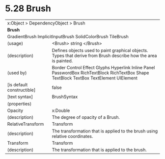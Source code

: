 <html dir="LTR" xmlns:mshelp="http://msdn.microsoft.com/mshelp" xmlns:ddue="http://ddue.schemas.microsoft.com/authoring/2003/5" xmlns:xlink="http://www.w3.org/1999/xlink" xmlns:tool="http://www.microsoft.com/tooltip">

<body>
 <input type="hidden" id="userDataCache" class="userDataStyle">
 <input type="hidden" id="hiddenScrollOffset">
 <img id="dropDownImage" style="display:none; height:0; width:0;" src="../local/drpdown.gif">
 <img id="dropDownHoverImage" style="display:none; height:0; width:0;" src="../local/drpdown_orange.gif">
 <img id="collapseImage" style="display:none; height:0; width:0;" src="../local/collapse.gif">
 <img id="expandImage" style="display:none; height:0; width:0;" src="../local/exp.gif">
 <img id="collapseAllImage" style="display:none; height:0; width:0;" src="../local/collall.gif">
 <img id="expandAllImage" style="display:none; height:0; width:0;" src="../local/expall.gif">
 <img id="copyImage" style="display:none; height:0; width:0;" src="../local/copycode.gif">
 <img id="copyHoverImage" style="display:none; height:0; width:0;" src="../local/copycodeHighlight.gif">
 <div id="header"><h1 class="heading">5.28 Brush</h1></div>

 <div id="mainSection">
 <div id="mainBody">
 <div id="allHistory" class="saveHistory" onsave="saveAll()" onload="loadAll()"></div>
 <p xmlns:wsd="http://wsdev.schemas.microsoft.com/authoring/2008/2" xmlns:msxsl="urn:schemas-microsoft-com:xslt" xmlns:script="urn:script" xmlns:build="urn:build">
 </p>
 <div id="sectionSection0" class="section" name="collapseableSection">
 <content xmlns="http://ddue.schemas.microsoft.com/authoring/2003/5" xmlns:wsd="http://wsdev.schemas.microsoft.com/authoring/2008/2" xmlns:msxsl="urn:schemas-microsoft-com:xslt" xmlns:script="urn:script" xmlns:build="urn:build">
 </content>
 </div>
 <div id="sectionSection1" class="section" name="collapseableSection">
 <content xmlns="http://ddue.schemas.microsoft.com/authoring/2003/5" xmlns:wsd="http://wsdev.schemas.microsoft.com/authoring/2008/2" xmlns:msxsl="urn:schemas-microsoft-com:xslt" xmlns:script="urn:script" xmlns:build="urn:build">
 <table class="ProtocolAuthoredTable" xmlns="">
 <tr><td colspan="2">
<mshelp:link keywords="55aacd72-e114-4aa1-b774-3f7ded5e1f7d" tabindex="0">x:Object</mshelp:link> &gt; <mshelp:link keywords="c4d521a5-4c74-448c-997c-0e9e9c99e9b7" tabindex="0">DependencyObject</mshelp:link> &gt; <mshelp:link keywords="a920b39e-6354-4ed3-b532-af46989027e1" tabindex="0">Brush</mshelp:link> </td>
 </tr>
 <tr><td colspan="2">
 <b>Brush</b> </td>
 </tr>
 <tr><td colspan="2">
<mshelp:link keywords="e5d7bc8e-4f23-4d4f-b27e-260bcb19a258" tabindex="0">GradientBrush</mshelp:link> <mshelp:link keywords="e673f3a6-ea51-4939-a7cf-356818fff434" tabindex="0">ImplicitInputBrush</mshelp:link> <mshelp:link keywords="d7d6df94-2cc1-4e51-85f3-f5adcac88899" tabindex="0">SolidColorBrush</mshelp:link> <mshelp:link keywords="f7e9cbfd-3692-42a5-9f36-6a5999d5732c" tabindex="0">TileBrush</mshelp:link> </td>
 </tr>
 <tr><td><div class="indent0">(usage)</div></td>
 <td>&lt;Brush&gt; string &lt;/Brush&gt;</td>
 </tr>
 <tr><td><div class="indent0">(description)</div></td>
 <td>Defines objects used to paint graphical objects. Types that derive from Brush describe how the area is painted.</td>
 </tr>
 <tr><td><div class="indent0">(used by)</div></td>
 <td><mshelp:link keywords="5d33f10d-c1c2-4d63-9d97-6ca7b06679e0" tabindex="0">Border</mshelp:link> <mshelp:link keywords="71beb975-5456-404d-8b49-5ba1c8fe63de" tabindex="0">Control</mshelp:link> <mshelp:link keywords="e5b35996-e57f-40da-8320-92103c01fadd" tabindex="0">Effect</mshelp:link> <mshelp:link keywords="9fd44285-e0ed-4324-aa17-fcf3b248265c" tabindex="0">Glyphs</mshelp:link> <mshelp:link keywords="c5d19969-166f-443b-98ce-127fec480d3a" tabindex="0">Hyperlink</mshelp:link> <mshelp:link keywords="92a8277b-542c-474c-b538-225c9cff801a" tabindex="0">Inline</mshelp:link> <mshelp:link keywords="dbdc4dc6-a133-42ae-9dca-47c7b8bee1f0" tabindex="0">Panel</mshelp:link> <mshelp:link keywords="025d705a-0fe9-4223-b069-c4314e5e9c2b" tabindex="0">PasswordBox</mshelp:link> <mshelp:link keywords="6df1e554-c247-4a52-9aed-5e66a6847bff" tabindex="0">RichTextBlock</mshelp:link> <mshelp:link keywords="5e0129ab-3b4d-4aaa-a965-127e5045765d" tabindex="0">RichTextBox</mshelp:link> <mshelp:link keywords="3da7d27d-815c-433b-abae-654ca39be4ff" tabindex="0">Shape</mshelp:link> <mshelp:link keywords="1db48dcf-62c3-4d58-9a0f-36c567ee9ced" tabindex="0">TextBlock</mshelp:link> <mshelp:link keywords="f45956d3-9e81-4d99-b3b9-a5bad3803983" tabindex="0">TextBox</mshelp:link> <mshelp:link keywords="2ad13366-e4bd-4c09-a6ef-7e21a346dcc2" tabindex="0">TextElement</mshelp:link> <mshelp:link keywords="053e800a-9c26-4d47-8d3f-4262d9420ea6" tabindex="0">UIElement</mshelp:link></td>
 </tr>
 <tr><td><div class="indent0">[is default constructible]</div></td>
 <td>false</td>
 </tr>
 <tr><td><div class="indent0">[text syntax]</div></td>
 <td><mshelp:link keywords="d1dceaa9-9ee3-4e2e-8ad4-d0055e68d2b7" tabindex="0">BrushSyntax</mshelp:link></td>
 </tr>
 <tr><td><div class="indent0">(properties)</div></td>
 <td></td>
 </tr>
 <tr><td><div class="indent2">Opacity</div></td>
 <td><mshelp:link keywords="b4cd2d49-bb12-4f4b-ba12-424f101aa37d" tabindex="0">x:Double</mshelp:link></td>
 </tr>
 <tr><td><div class="indent4">(description)</div></td>
 <td>The degree of opacity of a Brush.</td>
 </tr>
 <tr><td><div class="indent2">RelativeTransform</div></td>
 <td><mshelp:link keywords="ae57b9ff-3524-44b6-9eed-7a256757e14a" tabindex="0">Transform</mshelp:link></td>
 </tr>
 <tr><td><div class="indent4">(description)</div></td>
 <td>The transformation that is applied to the brush using relative coordinates.</td>
 </tr>
 <tr><td><div class="indent2">Transform</div></td>
 <td><mshelp:link keywords="ae57b9ff-3524-44b6-9eed-7a256757e14a" tabindex="0">Transform</mshelp:link></td>
 </tr>
 <tr><td><div class="indent4">(description)</div></td>
 <td>The transformation that is applied to the brush.</td>
 </tr>
</table>
 </content>
 </div>
 <!--[if gte IE 5]>
 <tool:tip element="languageFilterToolTip" avoidmouse="false"/>
 <![endif]-->
 </div>
 <a name="feedback"></a><span></span>
 </div>
</body></html>
